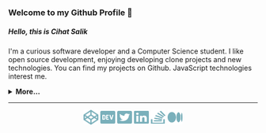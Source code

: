<h3> Welcome to my Github Profile 👋 </h3>
<h5>Hello, this is <b>Cihat Salik</b></h5>
<p>
   I'm a curious software developer and a Computer Science student. I like open source development, enjoying developing clone projects and new technologies. You can find my projects on Github. JavaScript technologies interest me.
</p>
<details>
   <summary><b>More...</b></summary>
   <br/>
   <div style='display: flex; align: center; justify-content: space-between;'>
      <a href="http://cihat.github.io/">
      <img src="https://github-readme-stats.anuraghazra1.vercel.app/api?username=cihat&show_icons=true&count_private=true&include_all_commits=true&theme=dark" alt="Cihat's github stats" />
      </a>
      <a href="http://cihat.github.io/">
      <img src="https://github-readme-stats.anuraghazra1.vercel.app/api/top-langs/?username=cihat&count_private=true&layout=compact&theme=dark" />
      </a>
   </div>
   <a href="http://cihat.github.io/">
     <img src="https://komarev.com/ghpvc/?username=cihat">
   </a>
   <a href ="https://www.codewars.com/users/cihatdev"> <img align="right" src="https://www.codewars.com/users/cihatdev/badges/micro">
   <a/>
</details>

<hr/>

<p align="center">  
  <a href="https://codepen.io/cihatsalik02" target="blank"><img align="center" src="./assets/codepen.svg" alt="codepen-icon" height="30" width="30" /></a>  
  <a href="https://dev.to/cihat" target="blank"><img align="center" src="./assets/dev.svg" alt="dev-icon" height="30" width="30" /></a>
  <a href="https://twitter.com/chtslk" target="blank"><img align="center" src="./assets/twitter.svg" alt="twitter-icon" height="30" width="30" /></a>  
  <a href="https://www.linkedin.com/in/cihatsalik/" target="blank"><img align="center" src="./assets/linkedin.svg" alt="linkedin-icon" height="30" width="30" /></a>  
  <a href="https://stackoverflow.com/users/12350369/cihat-salik" target="blank"><img align="center" src="./assets/stackoverflow.svg" alt="stackoverflow-svg" height="30" width="30" /></a>  
  <a href="https://cihatdev.medium.com/" target="blank"><img align="center" src="./assets/medium.svg" alt="medium-icon" height="30" width="30" /></a>  
</p>
